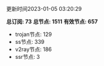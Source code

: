更新时间2023-01-05 03:20:29

**总订阅: 73**
**总节点: 1511**
**有效节点: 657**
- trojan节点: 129
- ss节点: 339
- v2ray节点: 186
- ssr节点: 3
